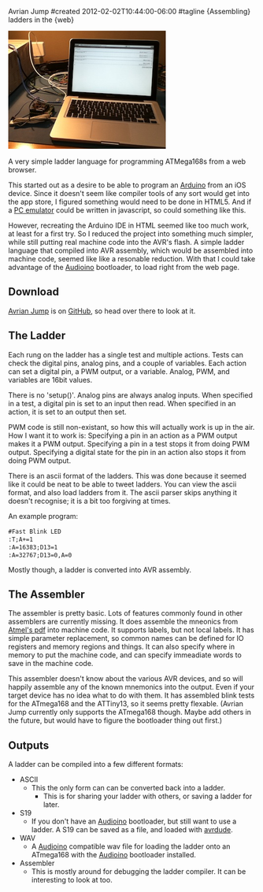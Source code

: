 Avrian Jump
#created 2012-02-02T10:44:00-06:00
#tagline {Assembling} ladders in the {web}

<a href="/projects/images/avrianjump.jpg" class="thickbox"><img src="/projects/images/avrianjump-thumb.jpg" alt="Arduino with Audioino and a MacBook running Safari and Avrian Jump"/></a>

A very simple ladder language for programming ATMega168s from a web browser.

This started out as a desire to be able to program an [Arduino][] from an iOS device.  Since it
doesn't seem like compiler tools of any sort would get into the app store, I figured something
would need to be done in HTML5.  And if a [PC emulator][pcemu] could be written in javascript,
so could something like this.

However, recreating the Arduino IDE in HTML seemed like too much work, at least for a first
try.  So I reduced the project into something much simpler, while still putting real machine
code into the AVR's flash.  A simple ladder language that compiled into AVR assembly, which
would be assembled into machine code, seemed like like a resonable reduction.  With that I
could take advantage of the [Audioino][] bootloader, to load right from the web page.

Download
--------

[Avrian Jump](http://github.com/tadpol/Avrian-Jump) is on [GitHub][], so head over there to
look at it.

The Ladder
----------

Each rung on the ladder has a single test and multiple actions.  Tests can check the digital
pins, analog pins, and a couple of variables.  Each action can set a digital pin, a PWM output,
or a variable.  Analog, PWM, and variables are 16bit values.

There is no 'setup()'.  Analog pins are always analog inputs.  When specified in a test, a
digital pin is set to an input then read.  When specified in an action, it is set to an output
then set.

PWM code is still non-existant, so how this will actually work is up in the air.  How I want it
to work is:  Specifying a pin in an action as a PWM output makes it a PWM output.  Specifying a
pin in a test stops it from doing PWM output.  Specifying a digital state for the pin in an
action also stops it from doing PWM output.

There is an ascii format of the ladders.  This was done because it seemed like it could be neat
to be able to tweet ladders.  You can view the ascii format, and also load ladders from it.
The ascii parser skips anything it doesn't recognise; it is a bit too forgiving at times.

An example program:

	#Fast Blink LED
	:T;A+=1
	:A=16383;D13=1
	:A=32767;D13=0,A=0

Mostly though, a ladder is converted into AVR assembly.

The Assembler
-------------

The assembler is pretty basic. Lots of features commonly found in other assemblers are
currently missing.  It does assemble the mneonics from [Atmel's pdf][avrasm] into machine code.
It supports labels, but not local labels.  It has simple parameter replacement, so common names
can be defined for IO registers and memory regions and things.  It can also specify where in
memory to put the machine code, and can specify immeadiate words to save in the machine code.

This assembler doesn't know about the various AVR devices, and so will happily assemble any of
the known mnemonics into the output.  Even if your target device has no idea what to do with
them.  It has assembled blink tests for the ATmega168 and the ATTiny13, so it seems pretty
flexable. (Avrian Jump currently only supports the ATmega168 though.  Maybe add others in the
future, but would have to figure the bootloader thing out first.)


Outputs
-------

A ladder can be compiled into a few different formats:

- ASCII
  - This the only form can can be converted back into a ladder.
	- This is for sharing your ladder with others, or saving a ladder for later.
- S19
  - If you don't have an [Audioino][] bootloader, but still want to use a ladder.  A S19 can be
		saved as a file, and loaded with [avrdude][].
- WAV
  - A [Audioino][] compatible wav file for loading the ladder onto an ATmega168 with the
		[Audioino][] bootloader installed.
- Assembler
  - This is mostly around for debugging the ladder compiler.  It can be interesting to look at
		too.




[Arduino]:http://www.arduino.cc/
[pcemu]:http://bellard.org/jslinux/
[avrasm]:http://www.atmel.com/atmel/acrobat/doc0856.pdf
[avrdude]:http://ladyada.net/learn/avr/avrdude.html
[Audioino]:http://www.hobby-roboter.de/forum/viewtopic.php?f=4&t=128&p=531
[GitHub]:http://github.com/

